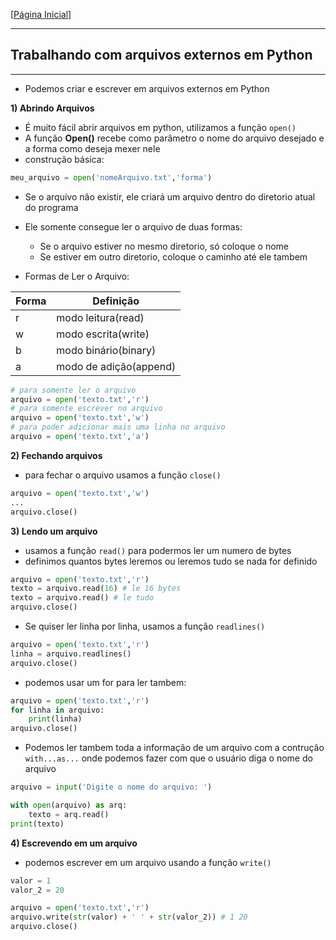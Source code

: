 [[Página Inicial](../prog_python/home.md)]

---

## Trabalhando com arquivos externos em Python

---

* Podemos criar e escrever em arquivos externos em Python

**1) Abrindo Arquivos**

* É muito fácil abrir arquivos em python, utilizamos a função `open()`
* A função **Open()** recebe como parâmetro o nome do arquivo desejado e a forma como deseja mexer nele
* construção básica:

```python
meu_arquivo = open('nomeArquivo.txt','forma')
```
* Se o arquivo não existir, ele criará um arquivo dentro do diretorio atual do programa
* Ele somente consegue ler o arquivo de duas formas:
    * Se o arquivo estiver no mesmo diretorio, só coloque o nome
    * Se estiver em outro diretorio, coloque o caminho até ele tambem

* Formas de Ler o Arquivo:

|Forma| Definição
|---|---|
|r | modo leitura(read)
|w | modo escrita(write)
|b| modo binário(binary)
|a| modo de adição(append)

```python
# para somente ler o arquivo 
arquivo = open('texto.txt','r')
# para somente escrever no arquivo
arquivo = open('texto.txt','w')
# para poder adicionar mais uma linha no arquivo
arquivo = open('texto.txt','a')
```

**2) Fechando arquivos**

* para fechar o arquivo usamos a função `close()`

```python
arquivo = open('texto.txt','w')
...
arquivo.close()
```

**3) Lendo um arquivo**

* usamos a função `read()` para podermos ler um numero de bytes
* definimos quantos bytes leremos ou leremos tudo se nada for definido

```python
arquivo = open('texto.txt','r')
texto = arquivo.read(16) # le 16 bytes 
texto = arquivo.read() # le tudo 
arquivo.close()
```

* Se quiser ler linha por linha, usamos a função `readlines()`

```python
arquivo = open('texto.txt','r')
linha = arquivo.readlines()
arquivo.close()
```

* podemos usar um for para ler tambem:

```python
arquivo = open('texto.txt','r')
for linha in arquivo:
    print(linha)
arquivo.close()
```

* Podemos ler tambem toda a informação de um arquivo com a contrução `with...as...` onde podemos fazer com que o usuário diga o nome do arquivo

```python
arquivo = input('Digite o nome do arquivo: ')

with open(arquivo) as arq:
    texto = arq.read()
print(texto)
```

**4)  Escrevendo em um arquivo**

* podemos escrever em um arquivo usando a função `write()`

```python
valor = 1
valor_2 = 20

arquivo = open('texto.txt','r')
arquivo.write(str(valor) + ' ' + str(valor_2)) # 1 20
arquivo.close()
```
